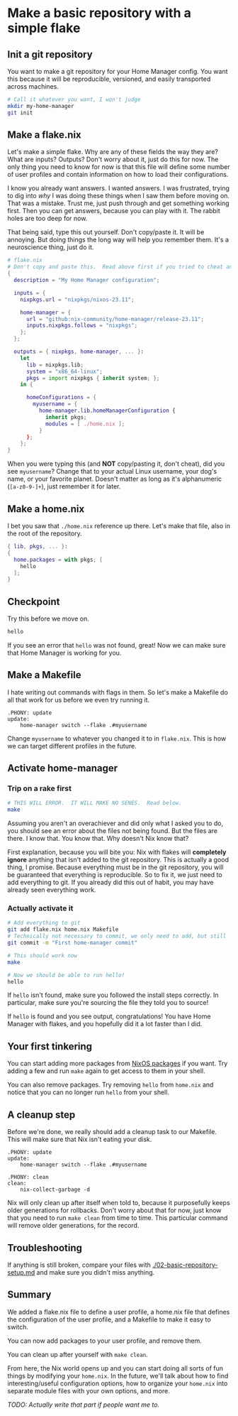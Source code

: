 # Make a basic repository with a simple flake

## Init a git repository

You want to make a git repository for your Home Manager config. You want this
because it will be reproducible, versioned, and easily transported across
machines.

```bash
# Call it whatever you want, I won't judge
mkdir my-home-manager
git init
```

## Make a flake.nix

Let's make a simple flake. Why are any of these fields the way they are? What
are inputs? Outputs? Don't worry about it, just do this for now. The only thing
you need to know for now is that this file will define some number of user
profiles and contain information on how to load their configurations.

I know you already want answers. I wanted answers. I was frustrated, trying to
dig into _why_ I was doing these things when I saw them before moving on. That
was a mistake. Trust me, just push through and get something working first.
Then you can get answers, because you can play with it. The rabbit holes are
too deep for now.

That being said, type this out yourself. Don't copy/paste it. It will be
annoying. But doing things the long way will help you remember them. It's a
neuroscience thing, just do it.

```nix
# flake.nix
# Don't copy and paste this.  Read above first if you tried to cheat and skim.
{
  description = "My Home Manager configuration";

  inputs = {
    nixpkgs.url = "nixpkgs/nixos-23.11";

    home-manager = {
      url = "github:nix-community/home-manager/release-23.11";
      inputs.nixpkgs.follows = "nixpkgs";
    };
  };

  outputs = { nixpkgs, home-manager, ... }:
    let
      lib = nixpkgs.lib;
      system = "x86_64-linux";
      pkgs = import nixpkgs { inherit system; };
    in {

      homeConfigurations = {
        myusername = {
          home-manager.lib.homeManagerConfiguration {
            inherit pkgs;
            modules = [ ./home.nix ];
          }
      };
    };
}
```

When you were typing this (and **NOT** copy/pasting it, don't cheat), did you
see `myusername`? Change that to your actual Linux username, your dog's name,
or your favorite planet. Doesn't matter as long as it's alphanumeric
(`[a-z0-9-]+`), just remember it for later.

## Make a home.nix

I bet you saw that `./home.nix` reference up there. Let's make that file, also
in the root of the repository.

```nix
{ lib, pkgs, ... }:
{
  home.packages = with pkgs; [
    hello
  ];
}
```

## Checkpoint

Try this before we move on.

```bash
hello
```

If you see an error that `hello` was not found, great! Now we can make sure that
Home Manager is working for you.

## Make a Makefile

I hate writing out commands with flags in them. So let's make a Makefile do all
that work for us before we even try running it.

```make
.PHONY: update
update:
    home-manager switch --flake .#myusername
```

Change `myusername` to whatever you changed it to in `flake.nix`. This is how
we can target different profiles in the future.

## Activate home-manager

### Trip on a rake first

```bash
# THIS WILL ERROR.  IT WILL MAKE NO SENES.  Read below.
make
```

Assuming you aren't an overachiever and did only what I asked you to do, you
should see an error about the files not being found. But the files are there.
I know that. You know that. Why doesn't Nix know that?

First explanation, because you will bite you: Nix with flakes will **completely
ignore** anything that isn't added to the git repository. This is actually a
good thing, I promise. Because everything must be in the git repository, you
will be guaranteed that everything is reproducible. So to fix it, we just need
to add everything to git. If you already did this out of habit, you may have
already seen everything work.

### Actually activate it

```bash
# Add everything to git
git add flake.nix home.nix Makefile
# Technically not necessary to commit, we only need to add, but still
git commit -m "First home-manager commit"

# This should work now
make

# Now we should be able to run hello!
hello
```

If `hello` isn't found, make sure you followed the install steps correctly. In
particular, make sure you're sourcing the file they told you to source!

If `hello` is found and you see output, congratulations! You have Home Manager
with flakes, and you hopefully did it a lot faster than I did.

## Your first tinkering

You can start adding more packages from
[NixOS packages](https://search.nixos.org/packages) if you want. Try adding a
few and run `make` again to get access to them in your shell.

You can also remove packages. Try removing `hello` from `home.nix` and notice
that you can no longer run `hello` from your shell.

## A cleanup step

Before we're done, we really should add a cleanup task to our Makefile. This
will make sure that Nix isn't eating your disk.

```make
.PHONY: update
update:
    home-manager switch --flake .#myusername

.PHONY: clean
clean:
    nix-collect-garbage -d
```

Nix will only clean up after itself when told to, because it purposefully keeps
older generations for rollbacks. Don't worry about that for now, just know that
you need to run `make clean` from time to time. This particular command will
remove older generations, for the record.

## Troubleshooting

If anything is still broken, compare your files with
[./02-basic-repository-setup.md](./02-basic-repository-setup.md) and make sure
you didn't miss anything.

## Summary

We added a flake.nix file to define a user profile, a home.nix file that defines
the configuration of the user profile, and a Makefile to make it easy to switch.

You can now add packages to your user profile, and remove them.

You can clean up after yourself with `make clean`.

From here, the Nix world opens up and you can start doing all sorts of fun
things by modifying your `home.nix`. In the future, we'll talk about how to
find interesting/useful configuration options, how to organize your `home.nix`
into separate module files with your own options, and more.

_TODO: Actually write that part if people want me to._
